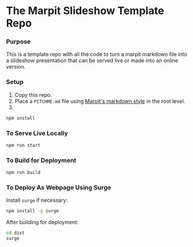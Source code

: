 # The Marpit Slideshow Template Repo

### Purpose

This is a template repo with all the code to turn a marpit markdown file into a slideshow presentation that can be served live or made into an online version.


### Setup

1. Copy this repo.
2. Place a `PITCHME.md` file using [Marpit's markdown style](https://marpit.marp.app/markdown) in the root level. 
3. 
```bash
npm install
```

### To Serve Live Locally

```bash
npm run start
```

### To Build for Deployment

```bash
npm run build
```

### To Deploy As Webpage Using Surge


Install `surge` if necessary:
```bash
npm install -g surge
```
After building for deployment:
```bash
cd dist
surge
```
